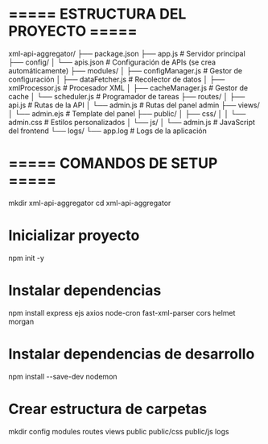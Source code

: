 # ===== ESTRUCTURA DEL PROYECTO =====
xml-api-aggregator/
├── package.json
├── app.js                 # Servidor principal
├── config/
│   └── apis.json         # Configuración de APIs (se crea automáticamente)
├── modules/
│   ├── configManager.js  # Gestor de configuración
│   ├── dataFetcher.js    # Recolector de datos
│   ├── xmlProcessor.js   # Procesador XML
│   ├── cacheManager.js   # Gestor de cache
│   └── scheduler.js      # Programador de tareas
├── routes/
│   ├── api.js           # Rutas de la API
│   └── admin.js         # Rutas del panel admin
├── views/
│   └── admin.ejs        # Template del panel
├── public/
│   ├── css/
│   │   └── admin.css    # Estilos personalizados
│   └── js/
│       └── admin.js     # JavaScript del frontend
└── logs/
    └── app.log          # Logs de la aplicación

# ===== COMANDOS DE SETUP =====
mkdir xml-api-aggregator
cd xml-api-aggregator

# Inicializar proyecto
npm init -y

# Instalar dependencias
npm install express ejs axios node-cron fast-xml-parser cors helmet morgan

# Instalar dependencias de desarrollo
npm install --save-dev nodemon

# Crear estructura de carpetas
mkdir config modules routes views public public/css public/js logs